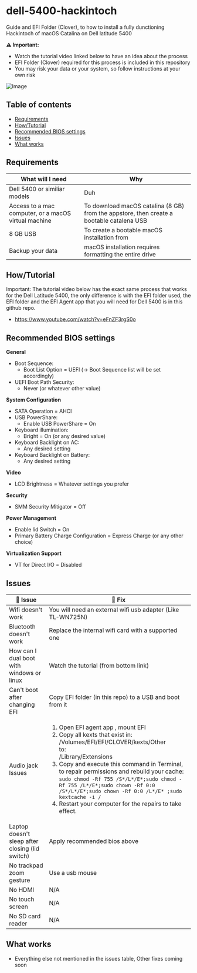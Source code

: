 # dell-5400-hackintoch

Guide and EFI Folder (Clover), to how to install a fully dunctioning Hackintoch of macOS Catalina on Dell latitude 5400

**:warning: Important:**
- Watch the tutorial video linked below to have an idea about the process
- EFI Folder (Clover) required for this process is included in this repository
- You may risk your data or your system, so follow instructions at your own risk

![Image](https://i.imgur.com/OtSV3bk.png)

## Table of contents

- [Requirements](#requirements)
- [How/Tutorial](#howtutorial)
- [Recommended BIOS settings](#recommended-bios-settings)
- [Issues](#issues)
- [What works](#what-works)

## Requirements

What will I need | Why
------------ | -------------
Dell 5400 or similiar models | Duh
Access to a mac computer, or a macOS virtual machine | To download macOS catalina (8 GB) from the appstore, then create a bootable catalena USB
8 GB USB | To create a bootable macOS installation from
Backup your data | macOS installation requires formatting the entire drive

## How/Tutorial

Important: The tutorial video below has the exact same process that works for the Dell Latitude 5400, the only difference is with the EFI folder used, the EFI folder and the EFI Agent app that you will need for Dell 5400 is in this github repo.

- https://www.youtube.com/watch?v=eFnZF3rgS0o

## Recommended BIOS settings

**General**
- Boot Sequence:
    - Boot List Option = UEFI (-> Boot Sequence list will be set accordingly) 
- UEFI Boot Path Security:
    - Never (or whatever other value)

**System Configuration**
- SATA Operation = AHCI
- USB PowerShare:
    - Enable USB PowerShare = On 
- Keyboard illumination:
    - Bright = On (or any desired value) 
- Keyboard Backlight on AC:
    - Any desired setting 
- Keyboard Backlight on Battery:
    - Any desired setting

**Video**
- LCD Brightness = Whatever settings you prefer

**Security**
- SMM Security Mitigator = Off

**Power Management**
- Enable lid Switch = On
- Primary Battery Charge Configuration = Express Charge (or any other choice) 

**Virtualization Support**
- VT for Direct I/O = Disabled 


## Issues

:construction: Issue | :wrench: Fix
------------ | -------------
Wifi doesn't work | You will need an external wifi usb adapter (Like TL-WN725N)
Bluetooth doesn't work | Replace the internal wifi card with a supported one
How can I dual boot with windows or linux | Watch the tutorial (from bottom link)
Can't boot after changing EFI | Copy EFI folder (in this repo) to a USB and boot from it
Audio jack Issues | <ol><li>Open EFI agent app , mount EFI</li><li>Copy all kexts that exist in: <br/>/Volumes/EFI/EFI/CLOVER/kexts/Other<br/>to:<br/>/Library/Extensions</li><li> Copy and execute this command in Terminal, to repair permissions and rebuild your cache:<br/>``` sudo chmod -Rf 755 /S*/L*/E*;sudo chmod -Rf 755 /L*/E*;sudo chown -Rf 0:0 /S*/L*/E*;sudo chown -Rf 0:0 /L*/E* ;sudo kextcache -i /  ```<br/> </li>  <li>Restart your computer for the repairs to take effect.</li></ol>
Laptop doesn't sleep after closing (lid switch) | Apply recommended bios above
No trackpad zoom​ gesture | Use a usb mouse
No HDMI | N/A
No touch screen | N/A
No SD card reader | N/A

## What works

- Everything else not mentioned in the issues table, Other fixes coming soon
